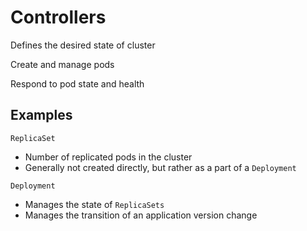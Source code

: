 # Controllers

Defines the desired state of cluster

Create and manage pods

Respond to pod state and health

## Examples

`ReplicaSet` 
- Number of replicated pods in the cluster
- Generally not created directly, but rather as a part of a `Deployment`

`Deployment`
- Manages the state of `ReplicaSets`
- Manages the transition of an application version change